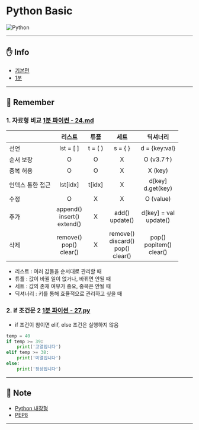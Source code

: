 # Python Basic

<img alt="Python" src ="https://img.shields.io/badge/Python-3776AB.svg?&style=for-the-badge&logo=Python&logoColor=white"/>

___

## ✋ Info
- [기본편](/%EA%B8%B0%EB%B3%B8%ED%8E%B8/)
- [1분](/1%EB%B6%84/)
___

## 📌 Remember

### 1. 자료형 비교 [1분 파이썬 - 24.md](/1%EB%B6%84/24.md)

||리스트|튜플|세트|딕셔너리|
|:--|:--:|:--:|:--:|:--:|
|선언|lst = [ ]|t = ( )|s = { }|d = {key:val}|
|순서 보장|O|O|X|O (v3.7↑)|
|중복 허용|O|O|X|X (key)|
|인덱스 통한 접근|lst[idx]|t[idx]|X|d[key] <br> d.get(key)|
|수정|O|X|X|O (value)|
|추가|append() <br> insert() <br> extend()|X|add() <br> update()|d[key] = val <br> update()|
|삭제|remove() <br> pop() <br> clear()|X|remove() <br> discard() <br> pop() <br> clear()|pop() <br> popitem() <br> clear()|

- 리스트 : 여러 값들을 순서대로 관리할 때
- 튜플 : 값이 바뀔 일이 없거나, 바뀌면 안될 때
- 세트 : 값의 존재 여부가 중요, 중복은 안될 때
- 딕셔너리 : 키를 통해 효율적으로 관리하고 싶을 때

### 2. if 조건문 2 [1분 파이썬 - 27.py](/1%EB%B6%84/27.py)

- if 조건이 참이면 elif, else 조건은 실행하지 않음
```python
temp = 40
if temp >= 39:
    print('고열입니다')
elif temp >= 38:
    print('미열입니다')
else:
    print('정상입니다')
```
___

## 📜 Note
- [Python 내장형](https://docs.python.org/ko/3/library/stdtypes.html)
- [PEP8](https://peps.python.org/pep-0008/)
___